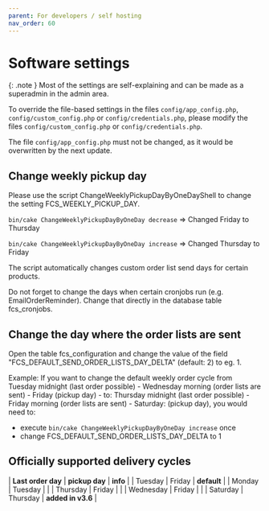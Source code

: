 ```yaml
---
parent: For developers / self hosting
nav_order: 60
---
```


# Software settings

{: .note }
Most of the settings are self-explaining and can be made as a superadmin in the admin area.

To override the file-based settings in the files `config/app_config.php`, `config/custom_config.php` or `config/credentials.php`, please modify the files `config/custom_config.php` or `config/credentials.php`.

The file `config/app_config.php` must not be changed, as it would be overwritten by the next update.

## Change weekly pickup day
Please use the script ChangeWeeklyPickupDayByOneDayShell to change the setting FCS\_WEEKLY\_PICKUP\_DAY.

`bin/cake ChangeWeeklyPickupDayByOneDay decrease` => Changed Friday to Thursday

`bin/cake ChangeWeeklyPickupDayByOneDay increase` => Changed Thursday to Friday

The script automatically changes custom order list send days for certain products.

Do not forget to change the days when certain cronjobs run (e.g. EmailOrderReminder). Change that directly in the database table fcs_cronjobs.


## Change the day where the order lists are sent

Open the table fcs_configuration and change the value of the field "FCS_DEFAULT_SEND_ORDER_LISTS_DAY_DELTA" (default: 2) to eg. 1.

Example: If you want to change the default weekly order cycle from Tuesday midnight (last order possible) - Wednesday morning (order lists are sent) - Friday (pickup day) - to: Thursday midnight (last order possible) - Friday morning (order lists are sent) - Saturday: (pickup day), you would need to:

* execute `bin/cake ChangeWeeklyPickupDayByOneDay increase` once
* change FCS_DEFAULT_SEND_ORDER_LISTS_DAY_DELTA to 1


## Officially supported delivery cycles

| **Last order day** | **pickup day** | **info** |
| Tuesday | Friday | **default** |
| Monday | Tuesday | |
| Thursday | Friday | |
| Wednesday | Friday | |
| Saturday | Thursday | **added in v3.6** |

